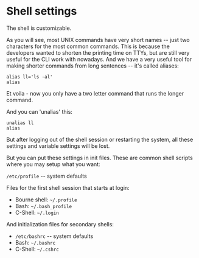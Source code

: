 # Shell settings

The shell is customizable.

As you will see, most UNIX commands have very short names -- just two characters for the most common commands. This is because the developers wanted to shorten the printing time on TTYs, but are still very useful for the CLI work with nowadays. And we have a very useful tool for making shorter commands from long sentences -- it's called aliases:
```
alias ll='ls -al'
alias
```
Et voila - now you only have a two letter command that runs the longer command.

And you can 'unalias' this:
```
unalias ll
alias
```
But after logging out of the shell session or restarting the system, all these settings and variable settings will be lost.

But you can put these settings in init files. These are common shell scripts where you may setup what you want:

`/etc/profile` -- system defaults

Files for the first shell session that starts at login:
* Bourne shell: `~/.profile`
* Bash: `~/.bash_profile`
* С-Shell: `~/.login`

And initialization files for secondary shells:
* `/etc/bashrc` -- system defaults
* Bash: `~/.bashrc`
* С-Shell: `~/.cshrc`
